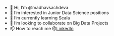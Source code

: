 - 👋 Hi, I’m @madhavsachdeva
- 👀 I’m interested in Junior Data Science positions
- 🌱 I’m currently learning Scala
- 💞️ I’m looking to collaborate on Big Data Projects
- 📫 How to reach me @[LinkedIn](https://www.linkedin.com/in/madhav-sachdeva-18ba29218/)

<!---
madhavsachdeva/madhavsachdeva is a ✨ special ✨ repository because its `README.md` (this file) appears on your GitHub profile.
You can click the Preview link to take a look at your changes.
--->

